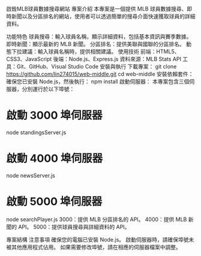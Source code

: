 啟銓MLB球員數據搜尋網站
專案介紹
本專案是一個提供 MLB 球員數據搜尋、即時新聞以及分區排名的網站，使用者可以透過簡單的搜尋介面快速獲取球員的詳細資料。

功能特色
球員搜尋：輸入球員名稱，顯示詳細資料，包括基本資訊與賽季數據。
即時新聞：顯示最新的 MLB 新聞。
分區排名：提供美聯與國聯的分區排名。
動態下拉建議：輸入球員名稱時，提供相關建議。
使用技術
前端：HTML5、CSS3、JavaScript
後端：Node.js、Express.js
資料來源：MLB Stats API
工具：Git、GitHub、Visual Studio Code
安裝與執行
下載專案：
git clone https://github.com/lin274015/web-middle.git
cd web-middle
安裝依賴套件： 確保您已安裝 Node.js，然後執行：
npm install
啟動伺服器： 本專案包含三個伺服器，分別運行於以下埠號：
# 啟動 3000 埠伺服器
node standingsServer.js
# 啟動 4000 埠伺服器
node newsServer.js
# 啟動 5000 埠伺服器
node searchPlayer.js
3000：提供 MLB 分區排名的 API。
4000：提供 MLB 新聞的 API。
5000：提供球員搜尋與詳細資料的 API。

專案結構
注意事項
確保您的電腦已安裝 Node.js。
啟動伺服器時，請確保埠號未被其他應用程式佔用。
如果需要修改埠號，請在相應的伺服器檔案中調整。
